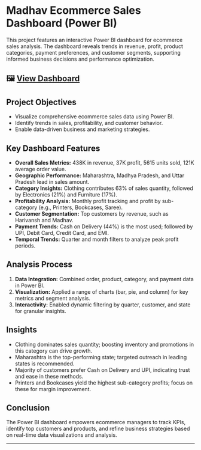 # Madhav Ecommerce Sales Dashboard (Power BI)

This project features an interactive Power BI dashboard for ecommerce sales analysis. The dashboard reveals trends in revenue, profit, product categories, payment preferences, and customer segments, supporting informed business decisions and performance optimization.
## 🖼️ [View Dashboard](./Screenshot%202025-10-01%20173855.png)


## Project Objectives

- Visualize comprehensive ecommerce sales data using Power BI.
- Identify trends in sales, profitability, and customer behavior.
- Enable data-driven business and marketing strategies.


## Key Dashboard Features

- **Overall Sales Metrics:** 438K in revenue, 37K profit, 5615 units sold, 121K average order value.
- **Geographic Performance:** Maharashtra, Madhya Pradesh, and Uttar Pradesh lead in sales amount.
- **Category Insights:** Clothing contributes 63% of sales quantity, followed by Electronics (21%) and Furniture (17%).
- **Profitability Analysis:** Monthly profit tracking and profit by sub-category (e.g., Printers, Bookcases, Saree).
- **Customer Segmentation:** Top customers by revenue, such as Harivansh and Madhav.
- **Payment Trends:** Cash on Delivery (44%) is the most used; followed by UPI, Debit Card, Credit Card, and EMI.
- **Temporal Trends:** Quarter and month filters to analyze peak profit periods.


## Analysis Process

1. **Data Integration:** Combined order, product, category, and payment data in Power BI.
2. **Visualization:** Applied a range of charts (bar, pie, and column) for key metrics and segment analysis.
3. **Interactivity:** Enabled dynamic filtering by quarter, customer, and state for granular insights.


## Insights

- Clothing dominates sales quantity; boosting inventory and promotions in this category can drive growth.
- Maharashtra is the top-performing state; targeted outreach in leading states is recommended.
- Majority of customers prefer Cash on Delivery and UPI, indicating trust and ease in these methods.
- Printers and Bookcases yield the highest sub-category profits; focus on these for margin improvement.


## Conclusion

The Power BI dashboard empowers ecommerce managers to track KPIs, identify top customers and products, and refine business strategies based on real-time data visualizations and analysis.

---
